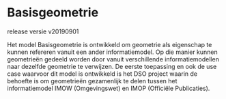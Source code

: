 Basisgeometrie
==============

release versie v20190901

Het model Basisgeometrie is ontwikkeld om geometrie als eigenschap te kunnen
refereren vanuit een ander informatiemodel. Op die manier kunnen geometrieën
gedeeld worden door vanuit verschillende informatiemodellen naar dezelfde
geometrie te verwijzen. De eerste toepassing en ook de use case waarvoor dit
model is ontwikkeld is het DSO project waarin de behoefte is om geometrieën
gezamenlijk te delen tussen het informatiemodel IMOW (Omgevingswet) en IMOP
(Officiële Publicaties).
